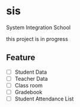 # sis
System Integration School

this project is in progress

Feature
-------

- [ ] Student Data
- [ ] Teacher Data
- [ ] Class room
- [ ] Gradebook
- [ ] Student Attendance List
